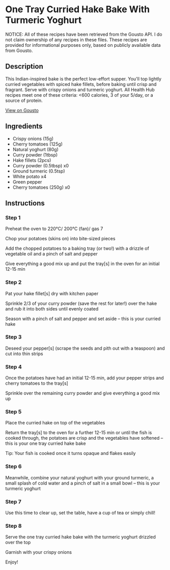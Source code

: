 # One Tray Curried Hake Bake With Turmeric Yoghurt

NOTICE: All of these recipes have been retrieved from the Gousto API. I do not claim ownership of any recipes in these files. These recipes are provided for informational purposes only, based on publicly available data from Gousto.

## Description

This Indian-inspired bake is the perfect low-effort supper. You'll top lightly curried vegetables with spiced hake fillets, before baking until crisp and fragrant. Serve with crispy onions and turmeric yoghurt. All Health Hub recipes meet one of these criteria: <600 calories, 3 of your 5/day, or a source of protein.

[View on Gousto](https://www.gousto.co.uk/recipes/cookbook/curried-hake-tray-bake-with-turmeric-yoghurt)

## Ingredients

- Crispy onions (15g)
- Cherry tomatoes (125g)
- Natural yoghurt (80g)
- Curry powder (1tbsp)
- Hake fillets (2pcs)
- Curry powder (0.5tbsp) x0
- Ground turmeric (0.5tsp)
- White potato x4
- Green pepper
- Cherry tomatoes (250g) x0

## Instructions


### Step 1

Preheat the oven to 220°C/ 200°C (fan)/ gas 7

Chop your potatoes (skins on) into bite-sized pieces

Add the chopped potatoes to a baking tray (or two!) with a drizzle of vegetable oil and a pinch of salt and pepper

Give everything a good mix up and put the tray[s] in the oven for an initial 12-15 min


### Step 2

Pat your hake fillet[s] dry with kitchen paper

Sprinkle 2/3 of your curry powder (save the rest for later!) over the hake and rub it into both sides until evenly coated

Season with a pinch of salt and pepper and set aside – this is your curried hake


### Step 3

Deseed your pepper[s] (scrape the seeds and pith out with a teaspoon) and cut into thin strips


### Step 4

Once the potatoes have had an initial 12-15 min, add your pepper strips and cherry tomatoes to the tray[s]

Sprinkle over the remaining curry powder and give everything a good mix up


### Step 5

Place the curried hake on top of the vegetables

Return the tray[s] to the oven for a further 12-15 min or until the fish is cooked through, the potatoes are crisp and the vegetables have softened – this is your one tray curried hake bake

Tip: Your fish is cooked once it turns opaque and flakes easily


### Step 6

Meanwhile, combine your natural yoghurt with your ground turmeric, a small splash of cold water and a pinch of salt in a small bowl – this is your turmeric yoghurt


### Step 7

Use this time to clear up, set the table, have a cup of tea or simply chill!

### Step 8

Serve the one tray curried hake bake with the turmeric yoghurt drizzled over the top

Garnish with your crispy onions

Enjoy!

